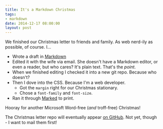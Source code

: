 ```yaml
---
title: It's a Markdown Christmas
tags:
- markdown
date: 2014-12-17 08:00:00
layout: post
---
```


We finished our Christmas letter to friends and family. As web nerd-ily as possible, of course. I&hellip;

* Wrote a draft in [Markdown](http://daringfireball.net/projects/markdown/syntax)
* Edited it with the wife via email.  She doesn't have a Markdown editor, or even a reader, but who cares?  It's plain text. That's the *point*.
* When we finished editing I checked it into a new git repo.  Because who doesn't?
* Then I dove into the CSS. Because I'm a web developer.
    * Got the `margin` right for our Christmas stationary.
    * Chose a `font-family` and `font-size`.
* Ran it through [Marked](http://marked2app.com/) to print.

Hooray for another Microsoft Word-free (*and* troff-free) Christmas!

The Christmas letter repo will eventually appear [on GitHub](https://github.com/bobgilmore/christmas_letters).  Not yet, though - I want to mail them first!
